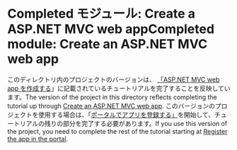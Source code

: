# <a name="completed-module-create-an-aspnet-mvc-web-app"></a><span data-ttu-id="2fd15-101">Completed モジュール: Create a ASP.NET MVC web app</span><span class="sxs-lookup"><span data-stu-id="2fd15-101">Completed module: Create an ASP.NET MVC web app</span></span>

<span data-ttu-id="2fd15-102">このディレクトリ内のプロジェクトのバージョンは、 [「ASP.NET MVC web app を作成する](https://docs.microsoft.com/graph/tutorials/aspnet?tutorial-step=1)」に記載されているチュートリアルを完了することを反映しています。</span><span class="sxs-lookup"><span data-stu-id="2fd15-102">The version of the project in this directory reflects completing the tutorial up through [Create an ASP.NET MVC web app](https://docs.microsoft.com/graph/tutorials/aspnet?tutorial-step=1).</span></span> <span data-ttu-id="2fd15-103">このバージョンのプロジェクトを使用する場合は、「[ポータルでアプリを登録する」](https://docs.microsoft.com/graph/tutorials/aspnet?tutorial-step=2)を開始して、チュートリアルの残りの部分を完了する必要があります。</span><span class="sxs-lookup"><span data-stu-id="2fd15-103">If you use this version of the project, you need to complete the rest of the tutorial starting at [Register the app in the portal](https://docs.microsoft.com/graph/tutorials/aspnet?tutorial-step=2).</span></span>
